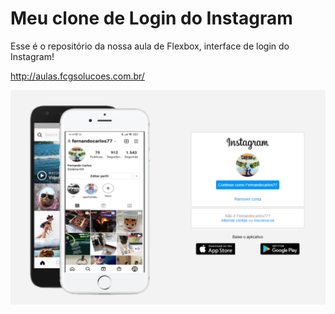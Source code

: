 # Meu clone de Login do Instagram

Esse é o repositório da nossa aula de Flexbox, interface de login do Instagram! 

http://aulas.fcgsolucoes.com.br/

![interface](https://github.com/fernandoguim/Instagram-clone/blob/main/img/aulaa.PNG)
